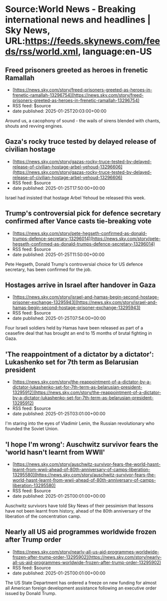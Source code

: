 # Source:World News - Breaking international news and headlines | Sky News, URL:https://feeds.skynews.com/feeds/rss/world.xml, language:en-US

## Freed prisoners greeted as heroes in frenetic Ramallah
 - [https://news.sky.com/story/freed-prisoners-greeted-as-heroes-in-frenetic-ramallah-13296754](https://news.sky.com/story/freed-prisoners-greeted-as-heroes-in-frenetic-ramallah-13296754)
 - RSS feed: $source
 - date published: 2025-01-25T20:03:00+00:00

Around us, a cacophony of sound - the wails of sirens blended with chants, shouts and revving engines.

## Gaza's rocky truce tested by delayed release of civilian hostage
 - [https://news.sky.com/story/gazas-rocky-truce-tested-by-delayed-release-of-civilian-hostage-arbel-yehoud-13296606](https://news.sky.com/story/gazas-rocky-truce-tested-by-delayed-release-of-civilian-hostage-arbel-yehoud-13296606)
 - RSS feed: $source
 - date published: 2025-01-25T17:50:00+00:00

Israel had insisted that hostage Arbel Yehoud be released this week.

## Trump's controversial pick for defence secretary confirmed after Vance casts tie-breaking vote
 - [https://news.sky.com/story/pete-hegseth-confirmed-as-donald-trumps-defence-secretary-13296014](https://news.sky.com/story/pete-hegseth-confirmed-as-donald-trumps-defence-secretary-13296014)
 - RSS feed: $source
 - date published: 2025-01-25T11:50:00+00:00

Pete Hegseth, Donald Trump's controversial choice for US defence secretary, has been confirmed for the job.

## Hostages arrive in Israel after handover in Gaza
 - [https://news.sky.com/story/israel-and-hamas-begin-second-hostage-prisoner-exchange-13295943](https://news.sky.com/story/israel-and-hamas-begin-second-hostage-prisoner-exchange-13295943)
 - RSS feed: $source
 - date published: 2025-01-25T07:54:00+00:00

Four Israeli soldiers held by Hamas have been released as part of a ceasefire deal that has brought an end to 15 months of brutal fighting in Gaza.

## 'The reappointment of a dictator by a dictator': Lukashenko set for 7th term as Belarusian president
 - [https://news.sky.com/story/the-reappointment-of-a-dictator-by-a-dictator-lukashenko-set-for-7th-term-as-belarusian-president-13295912](https://news.sky.com/story/the-reappointment-of-a-dictator-by-a-dictator-lukashenko-set-for-7th-term-as-belarusian-president-13295912)
 - RSS feed: $source
 - date published: 2025-01-25T03:01:00+00:00

I'm staring into the eyes of Vladimir Lenin, the Russian revolutionary who founded the Soviet Union.

## 'I hope I'm wrong': Auschwitz survivor fears the 'world hasn't learnt from WWII'
 - [https://news.sky.com/story/auschwitz-survivor-fears-the-world-hasnt-learnt-from-wwii-ahead-of-80th-anniversary-of-camps-liberation-13295580](https://news.sky.com/story/auschwitz-survivor-fears-the-world-hasnt-learnt-from-wwii-ahead-of-80th-anniversary-of-camps-liberation-13295580)
 - RSS feed: $source
 - date published: 2025-01-25T00:01:00+00:00

Auschwitz survivors have told Sky News of their pessimism that lessons have not been learnt from history, ahead of the 80th anniversary of the liberation of the concentration camp.

## Nearly all US aid programmes worldwide frozen after Trump order
 - [https://news.sky.com/story/nearly-all-us-aid-programmes-worldwide-frozen-after-trump-order-13295902](https://news.sky.com/story/nearly-all-us-aid-programmes-worldwide-frozen-after-trump-order-13295902)
 - RSS feed: $source
 - date published: 2025-01-25T00:01:00+00:00

The US State Department has ordered a freeze on new funding for almost all American foreign development assistance following an executive order issued by Donald Trump.

